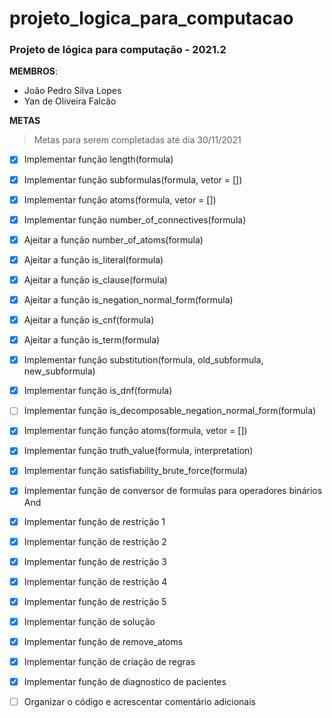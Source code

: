 # projeto_logica_para_computacao

### __Projeto de lógica para computação - 2021.2__

__MEMBROS__:
- João Pedro Silva Lopes
- Yan de Oliveira Falcão

__METAS__
> Metas para serem completadas até dia 30/11/2021
- [x] Implementar função length(formula)
- [x] Implementar função subformulas(formula, vetor = [])
- [x] Implementar função atoms(formula, vetor = [])
- [x] Implementar função number_of_connectives(formula)
- [x] Ajeitar a função number_of_atoms(formula)
- [x] Ajeitar a função is_literal(formula)
- [x] Ajeitar a função is_clause(formula)
- [x] Ajeitar a função is_negation_normal_form(formula)
- [x] Ajeitar a função is_cnf(formula)
- [x] Ajeitar a função is_term(formula)
- [x] Implementar função substitution(formula, old_subformula, new_subformula)
- [x] Implementar função is_dnf(formula)
- [ ] Implementar função is_decomposable_negation_normal_form(formula)
- [x] Implementar função função atoms(formula, vetor = [])
- [x] Implementar função truth_value(formula, interpretation)
- [x] Implementar função satisfiability_brute_force(formula)
- [x] Implementar função de conversor de formulas para operadores binários And
- [x] Implementar função de restrição 1
- [x] Implementar função de restrição 2
- [x] Implementar função de restrição 3
- [x] Implementar função de restrição 4
- [x] Implementar função de restrição 5
- [x] Implementar função de solução
- [x] Implementar função de remove_atoms
- [x] Implementar função de criação de regras
- [x] Implementar função de diagnostico de pacientes
- [ ] Organizar o código e acrescentar comentário adicionais

